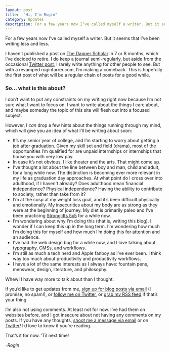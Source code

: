 ```yaml
---
layout: post
title:  "Hi, I'm Rogin"
category: Updates
description: For a few years now I’ve called myself a writer. But it seems that I’ve been writing less and less... But with a revamped roginfarrer.com, I’m making a comeback. This is hopefully the first post of what will be a regular chain of posts for a good while.
---
```

For a few years now I’ve called myself a writer. But it seems that I’ve been writing less and less. 

I haven’t published a post on [The Dapper Scholar](http://thedapperscholar.com) in 7 or 8 months, which I’ve decided to retire. I do keep a journal semi-regularly, but aside from the occasional [Twitter post](http://twitter.com/RoginFarrer), I rarely write anything for other people to see. But with a revamped roginfarrer.com, I’m making a comeback. This is hopefully the first post of what will be a regular chain of posts for a good while.

### So… what is this about?

I don’t want to put any constraints on my writing right now because I’m not sure what I want to focus on. I want to write about the things I care about, and maybe someday the topic of this site will flesh out into a focused subject. 

However, I *can* drop a few hints about the things running through my mind, which will give you an idea of what I’ll be writing about soon:

- It’s my senior year of college, and I’m starting to worry about getting a job after graduation. Given my skill set and field (drama), most of the opportunities I’m qualified for are unpaid internships or internships that house you with very low pay.
- In case it’s not obvious, I like theater and the arts. That might come up.
- I’ve thought a lot about the line between boy and man, child and adult, for a long while now. The distinction is becoming ever more relevant in my life as graduation day approaches. At what point do I cross over into adulthood, if I haven't already? Does adulthood mean financial independence? Physical independence? Having the ability to contribute to society, rather than take from it?
- I’m at the cusp at my weight loss goal, and it’s been difficult physically and emotionally. My insecurities about my body are as strong as they were at the beginning of journey. My diet is primarily paleo and I’ve been practicing [Stronglifts 5x5](http://stronglifts.com) for a while now.
- I’m wondering about why I’m doing this (that is, writing this blog). I wonder if I can keep this up in the long term. I’m wondering how much I’m doing this for myself and how much I’m doing this for attention and an audience.
- I’ve had the web design bug for a while now, and I love talking about typography, CMSs, and workflows.
- I’m still as much a tech nerd and Apple fanboy as I’ve ever been. I think way too much about productivity and productivity workflows. 
- I have a lot of the same interests as I always have: fountain pens, menswear, design, literature, and philosophy.

Whew! I have way more to talk about than I thought.

If you’d like to get updates from me, [sign up for blog posts via email]() (I promise, no spam!), or [follow me on Twitter](http://twitter.com/RoginFarrer), or [grab my RSS feed](/feed.xml/) if that’s your thing.

I’m also not using comments. At least not for now. I’ve had them on websites before, and I got insecure about not having any comments on my posts. If you have any thoughts, [shoot me a message via email](mailto:rogin@roginfarrer.com) or on [Twitter](http://twitter.com/RoginFarrer)! I’d love to know if you’re reading.

That’s it for now. ’Til next time!

*-Rogin*